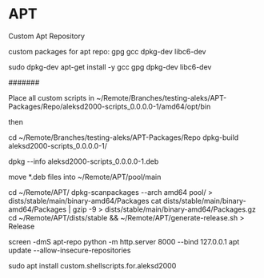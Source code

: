 # APT
Custom Apt Repository

custom packages for apt repo: gpg gcc dpkg-dev libc6-dev

sudo dpkg-dev apt-get install -y gcc gpg dpkg-dev libc6-dev

#######

Place all custom scripts in 
    ~/Remote/Branches/testing-aleks/APT-Packages/Repo/aleksd2000-scripts_0.0.0.0-1/amd64/opt/bin

then

cd ~/Remote/Branches/testing-aleks/APT-Packages/Repo
dpkg-build aleksd2000-scripts_0.0.0.0-1/

dpkg --info aleksd2000-scripts_0.0.0.0-1.deb

move *.deb files into ~/Remote/APT/pool/main

cd ~/Remote/APT/
dpkg-scanpackages --arch amd64 pool/ > dists/stable/main/binary-amd64/Packages
cat dists/stable/main/binary-amd64/Packages | gzip -9 > dists/stable/main/binary-amd64/Packages.gz
cd ~/Remote/APT/dists/stable && ~/Remote/APT/generate-release.sh > Release

screen -dmS apt-repo python -m http.server 8000 --bind 127.0.0.1
apt update --allow-insecure-repositories

sudo apt install custom.shellscripts.for.aleksd2000

